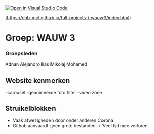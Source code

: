 [![Open in Visual Studio Code](https://classroom.github.com/assets/open-in-vscode-f059dc9a6f8d3a56e377f745f24479a46679e63a5d9fe6f495e02850cd0d8118.svg)](https://classroom.github.com/online_ide?assignment_repo_id=6724730&assignment_repo_type=AssignmentRepo)

[https://ehb-mct.github.io/full-projects-i-wauw3/index.html)
# Groep: WAUW 3
### Groepsleden
Adnan
Alejandro
Ilias
Mikolaj
Mohamed

## Website kenmerken
-carousel
-geanimeerde foto filter
-video zone

## Struikelblokken
- Vaak afwezigheden door onder anderen Corona
- Github aanvaardt geen grote bestanden -> Veel tijd mee verloren.
